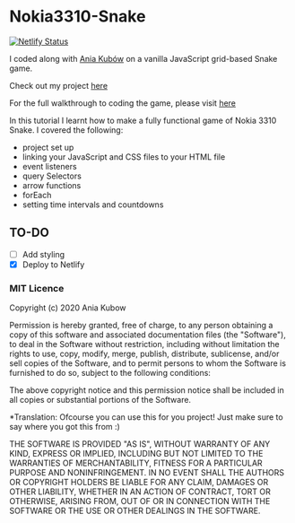 # Nokia3310-Snake

[![Netlify Status](https://api.netlify.com/api/v1/badges/a0b8f0da-f2f6-4f98-bb7e-9d8c72a9e457/deploy-status)](https://app.netlify.com/sites/gab-snake-game/deploys)

I coded along with [Ania Kubów](https://github.com/kubowania) on a vanilla JavaScript grid-based Snake game.

Check out my project [here](https://gab-snake-game.netlify.app/)

For the full walkthrough to coding the game, please visit [here](https://www.youtube.com/watch?v=GWPGz9hrVMk)

In this tutorial I learnt how to make a fully functional game of Nokia 3310 Snake. I covered the following:

* project set up
* linking your JavaScript and CSS files to your HTML file
* event listeners
* query Selectors
* arrow functions
* forEach
* setting time intervals and countdowns

## TO-DO

- [ ] Add styling
- [x] Deploy to Netlify

### MIT Licence

Copyright (c) 2020 Ania Kubow

Permission is hereby granted, free of charge, to any person obtaining a copy of this software and associated documentation files (the "Software"), to deal in the Software without restriction, including without limitation the rights to use, copy, modify, merge, publish, distribute, sublicense, and/or sell copies of the Software, and to permit persons to whom the Software is furnished to do so, subject to the following conditions:

The above copyright notice and this permission notice shall be included in all copies or substantial portions of the Software.

*Translation: Ofcourse you can use this for you project! Just make sure to say where you got this from :)

THE SOFTWARE IS PROVIDED "AS IS", WITHOUT WARRANTY OF ANY KIND, EXPRESS OR IMPLIED, INCLUDING BUT NOT LIMITED TO THE WARRANTIES OF MERCHANTABILITY, FITNESS FOR A PARTICULAR PURPOSE AND NONINFRINGEMENT. IN NO EVENT SHALL THE AUTHORS OR COPYRIGHT HOLDERS BE LIABLE FOR ANY CLAIM, DAMAGES OR OTHER LIABILITY, WHETHER IN AN ACTION OF CONTRACT, TORT OR OTHERWISE, ARISING FROM, OUT OF OR IN CONNECTION WITH THE SOFTWARE OR THE USE OR OTHER DEALINGS IN THE SOFTWARE.
